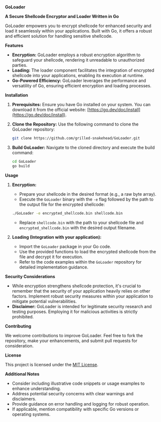 **GoLoader**

**A Secure Shellcode Encryptor and Loader Written in Go**

GoLoader empowers you to encrypt shellcode for enhanced security and load it seamlessly within your applications. Built with Go, it offers a robust and efficient solution for handling sensitive shellcode.

**Features**

- **Encryption:** GoLoader employs a robust encryption algorithm to safeguard your shellcode, rendering it unreadable to unauthorized parties.
- **Loading:** The loader component facilitates the integration of encrypted shellcode into your applications, enabling its execution at runtime.
- **Go-Powered Efficiency:** GoLoader leverages the performance and versatility of Go, ensuring efficient encryption and loading processes.

**Installation**

1. **Prerequisites:** Ensure you have Go installed on your system. You can download it from the official website: [https://go.dev/doc/install](https://go.dev/doc/install).
2. **Clone the Repository:** Use the following command to clone the GoLoader repository:

   ```bash
   git clone https://github.com/grilled-snakehead/GoLoader.git
   ```

3. **Build GoLoader:** Navigate to the cloned directory and execute the build command:

   ```bash
   cd GoLoader
   go build
   ```

**Usage**

1. **Encryption:**
   - Prepare your shellcode in the desired format (e.g., a raw byte array).
   - Execute the `GoLoader` binary with the `-e` flag followed by the path to the output file for the encrypted shellcode:

   ```bash
   ./GoLoader -e encrypted_shellcode.bin shellcode.bin
   ```

   - Replace `shellcode.bin` with the path to your shellcode file and `encrypted_shellcode.bin` with the desired output filename.

2. **Loading (Integration with your application):**
   - Import the `GoLoader` package in your Go code.
   - Use the provided functions to load the encrypted shellcode from the file and decrypt it for execution.
   - Refer to the code examples within the `GoLoader` repository for detailed implementation guidance.

**Security Considerations**

- While encryption strengthens shellcode protection, it's crucial to remember that the security of your application heavily relies on other factors. Implement robust security measures within your application to mitigate potential vulnerabilities.
- **Disclaimer:** GoLoader is intended for legitimate security research and testing purposes. Employing it for malicious activities is strictly prohibited.

**Contributing**

We welcome contributions to improve GoLoader. Feel free to fork the repository, make your enhancements, and submit pull requests for consideration.

**License**

This project is licensed under the [MIT License](https://opensource.org/licenses/MIT).

**Additional Notes**

- Consider including illustrative code snippets or usage examples to enhance understanding.
- Address potential security concerns with clear warnings and disclaimers.
- Provide guidance on error handling and logging for robust operation.
- If applicable, mention compatibility with specific Go versions or operating systems.
